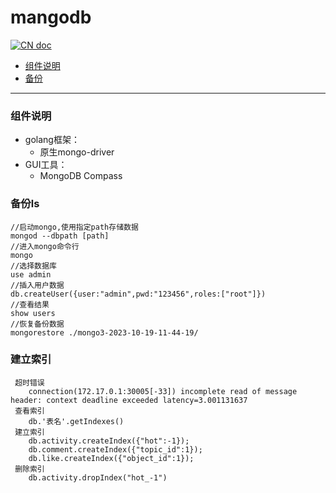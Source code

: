 # mangodb

[![CN doc](https://img.shields.io/badge/文档-中文版-blue.svg)](mongo)

- [组件说明](#组件说明)
- [备份](#备份)

---

### 组件说明
*  golang框架：
   * 原生mongo-driver
*  GUI工具：
   * MongoDB Compass
### 备份ls
~~~
//启动mongo,使用指定path存储数据
mongod --dbpath [path]
//进入mongo命令行
mongo
//选择数据库
use admin
//插入用户数据
db.createUser({user:"admin",pwd:"123456",roles:["root"]})
//查看结果
show users
//恢复备份数据
mongorestore ./mongo3-2023-10-19-11-44-19/
~~~
### 建立索引
~~~
 超时错误
    connection(172.17.0.1:30005[-33]) incomplete read of message header: context deadline exceeded latency=3.001131637
 查看索引
    db.'表名'.getIndexes()
 建立索引
    db.activity.createIndex({"hot":-1});
    db.comment.createIndex({"topic_id":1});
    db.like.createIndex({"object_id":1});
 删除索引
    db.activity.dropIndex("hot_-1")
~~~

